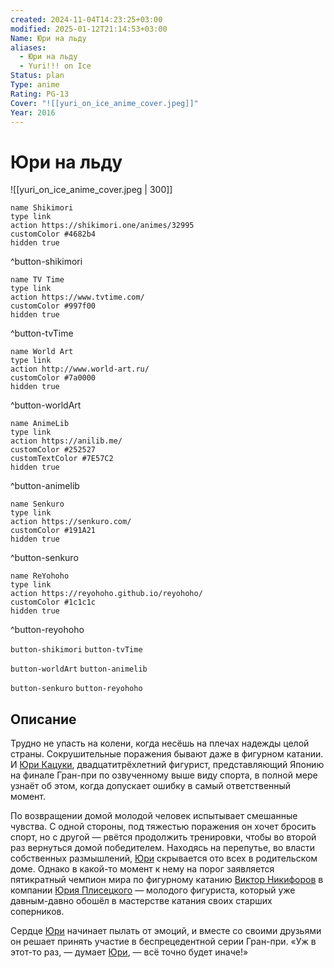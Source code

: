 ```yaml
---
created: 2024-11-04T14:23:25+03:00
modified: 2025-01-12T21:14:53+03:00
Name: Юри на льду
aliases:
  - Юри на льду
  - Yuri!!! on Ice
Status: plan
Type: anime
Rating: PG-13
Cover: "![[yuri_on_ice_anime_cover.jpeg]]"
Year: 2016
---
```


# Юри на льду

![[yuri_on_ice_anime_cover.jpeg | 300]]

```button
name Shikimori
type link
action https://shikimori.one/animes/32995
customColor #4682b4
hidden true
```
^button-shikimori

```button
name TV Time
type link
action https://www.tvtime.com/
customColor #997f00
hidden true
```
^button-tvTime

```button
name World Art
type link
action http://www.world-art.ru/
customColor #7a0000
hidden true
```
^button-worldArt

```button
name AnimeLib
type link
action https://anilib.me/
customColor #252527
customTextColor #7E57C2
hidden true
```
^button-animelib

```button
name Senkuro
type link
action https://senkuro.com/
customColor #191A21
hidden true
```
^button-senkuro

```button
name ReYohoho
type link
action https://reyohoho.github.io/reyohoho/
customColor #1c1c1c
hidden true
```
^button-reyohoho

`button-shikimori` `button-tvTime`

`button-worldArt` `button-animelib`

`button-senkuro` `button-reyohoho`

## Описание

Трудно не упасть на колени, когда несёшь на плечах надежды целой страны. Сокрушительные поражения бывают даже в фигурном катании. И [Юри Кацуки](https://shikimori.one/characters/139244-yuuri-katsuki), двадцатитрёхлетний фигурист, представляющий Японию на финале Гран-при по озвученному выше виду спорта, в полной мере узнаёт об этом, когда допускает ошибку в самый ответственный момент.

По возвращении домой молодой человек испытывает смешанные чувства. С одной стороны, под тяжестью поражения он хочет бросить спорт, но с другой — рвётся продолжить тренировки, чтобы во второй раз вернуться домой победителем. Находясь на перепутье, во власти собственных размышлений, [Юри](https://shikimori.one/characters/139244-yuuri-katsuki) скрывается ото всех в родительском доме. Однако в какой-то момент к нему на порог заявляется пятикратный чемпион мира по фигурному катанию [Виктор Никифоров](https://shikimori.one/characters/139243-victor-nikiforov) в компании [Юрия Плисецкого](https://shikimori.one/characters/139242-yuri-plisetsky) — молодого фигуриста, который уже давным-давно обошёл в мастерстве катания своих старших соперников.

Сердце [Юри](https://shikimori.one/characters/139244-yuuri-katsuki) начинает пылать от эмоций, и вместе со своими друзьями он решает принять участие в беспрецедентной серии Гран-при. «Уж в этот-то раз, — думает [Юри](https://shikimori.one/characters/139244-yuuri-katsuki), — всё точно будет иначе!»
